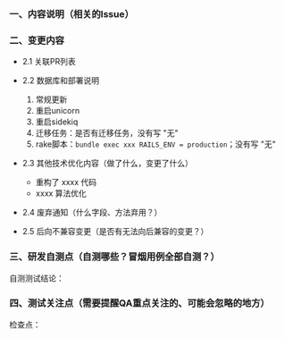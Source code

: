 ### 一、内容说明（相关的Issue）



### 二、变更内容
  * 2.1 关联PR列表

  * 2.2 数据库和部署说明  
    1. 常规更新 
    2. 重启unicorn
    3. 重启sidekiq
    4. 迁移任务：是否有迁移任务，没有写 "无"
    5. rake脚本：`bundle exec xxx RAILS_ENV = production`；没有写 "无"

  * 2.3 其他技术优化内容（做了什么，变更了什么）
    - 重构了 xxxx 代码
    - xxxx 算法优化


  * 2.4 废弃通知（什么字段、方法弃用？）



  * 2.5  后向不兼容变更（是否有无法向后兼容的变更？）


  
### 三、研发自测点（自测哪些？冒烟用例全部自测？）
  自测测试结论：


### 四、测试关注点（需要提醒QA重点关注的、可能会忽略的地方）
  检查点：

